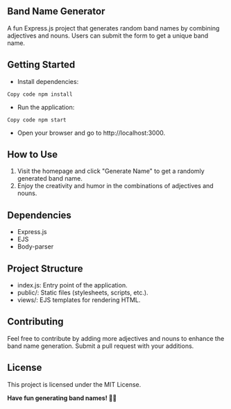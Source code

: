 ## Band Name Generator
A fun Express.js project that generates random band names by combining adjectives and nouns. Users can submit the form to get a unique band name.

## Getting Started
* Install dependencies:

``Copy code
npm install``
* Run the application:

``Copy code
npm start``
* Open your browser and go to http://localhost:3000.

## How to Use
1. Visit the homepage and click "Generate Name" to get a randomly generated band name.
2. Enjoy the creativity and humor in the combinations of adjectives and nouns.
## Dependencies
* Express.js
* EJS
* Body-parser

## Project Structure
* index.js: Entry point of the application.
* public/: Static files (stylesheets, scripts, etc.).
* views/: EJS templates for rendering HTML.

## Contributing
Feel free to contribute by adding more adjectives and nouns to enhance the band name generation. Submit a pull request with your additions.

## License
This project is licensed under the MIT License.

**Have fun generating band names! 🎸🤘**
